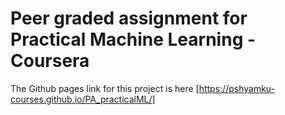 # Peer graded assignment for Practical Machine Learning - Coursera
The Github pages link for this project is here [https://pshyamku-courses.github.io/PA_practicalML/]
